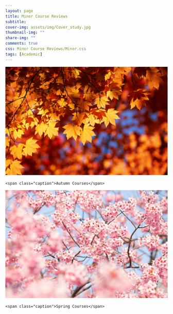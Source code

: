 ```yaml
---
layout: page
title: Minor Course Reviews
subtitle: 
cover-img: assets/img/Cover_study.jpg
thumbnail-img: ""
share-img: ""
comments: true
css: Minor Course Reviews/Minor.css
tags: [Academic]
---
```


<div class="myGallery">
  <div class="item">
    <img src="/assets/img/Autumn.jpeg" />
    
    <span class="caption">Autumn Courses</span>
  </div>
  
  <div class="item">
    <img  src="/assets/img/Spring.jpg" />
 
    <span class="caption">Spring Courses</span>
  </div>
</div>
